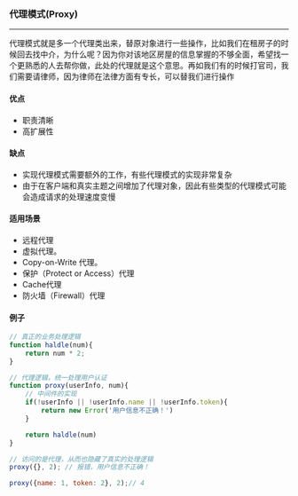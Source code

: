 ### 代理模式(Proxy)
-----------

代理模式就是多一个代理类出来，替原对象进行一些操作，比如我们在租房子的时候回去找中介，为什么呢？因为你对该地区房屋的信息掌握的不够全面，希望找一个更熟悉的人去帮你做，此处的代理就是这个意思。再如我们有的时候打官司，我们需要请律师，因为律师在法律方面有专长，可以替我们进行操作

#### 优点
* 职责清晰
* 高扩展性

#### 缺点
* 实现代理模式需要额外的工作，有些代理模式的实现非常复杂
* 由于在客户端和真实主题之间增加了代理对象，因此有些类型的代理模式可能会造成请求的处理速度变慢

#### 适用场景
* 远程代理
* 虚拟代理。 
* Copy-on-Write 代理。 
* 保护（Protect or Access）代理
* Cache代理
* 防火墙（Firewall）代理


#### 例子
``` js
// 真正的业务处理逻辑
function haldle(num){
    return num * 2;
}

// 代理逻辑，统一处理用户认证
function proxy(userInfo, num){
    // 中间件的实现
    if(!userInfo || !userInfo.name || !userInfo.token){
        return new Error('用户信息不正确！')
    }

    return haldle(num)
}

// 访问的是代理，从而也隐藏了真实的处理逻辑
proxy({}, 2); // 报错，用户信息不正确！

proxy({name: 1, token: 2}, 2);// 4
```
